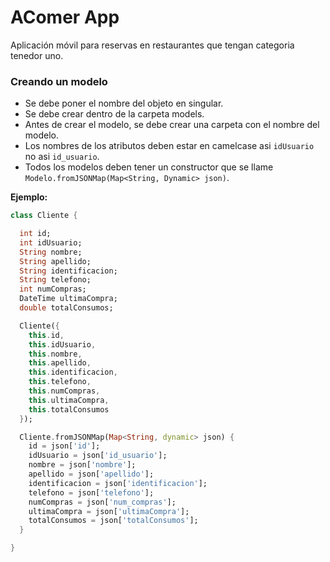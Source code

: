 # AComer App

Aplicación móvil para reservas en restaurantes que tengan categoria tenedor uno. 

### Creando un modelo 

- Se debe poner el nombre del objeto en singular. 
- Se debe crear dentro de la carpeta models. 
- Antes de crear el modelo, se debe crear una carpeta con el nombre del modelo. 
- Los nombres de los atributos deben estar en camelcase asi ```idUsuario``` no asi ```id_usuario```. 
- Todos los modelos deben tener un constructor que se llame ```Modelo.fromJSONMap(Map<String, Dynamic> json)```. 

**Ejemplo:**

```dart
class Cliente {

  int id; 
  int idUsuario;
  String nombre;
  String apellido; 
  String identificacion;
  String telefono;
  int numCompras; 
  DateTime ultimaCompra; 
  double totalConsumos;

  Cliente({
    this.id,
    this.idUsuario,
    this.nombre,
    this.apellido,
    this.identificacion,
    this.telefono,
    this.numCompras,
    this.ultimaCompra,
    this.totalConsumos
  });

  Cliente.fromJSONMap(Map<String, dynamic> json) {
    id = json['id'];
    idUsuario = json['id_usuario'];
    nombre = json['nombre'];
    apellido = json['apellido'];
    identificacion = json['identificacion'];
    telefono = json['telefono'];
    numCompras = json['num_compras'];
    ultimaCompra = json['ultimaCompra']; 
    totalConsumos = json['totalConsumos'];
  }

}
```